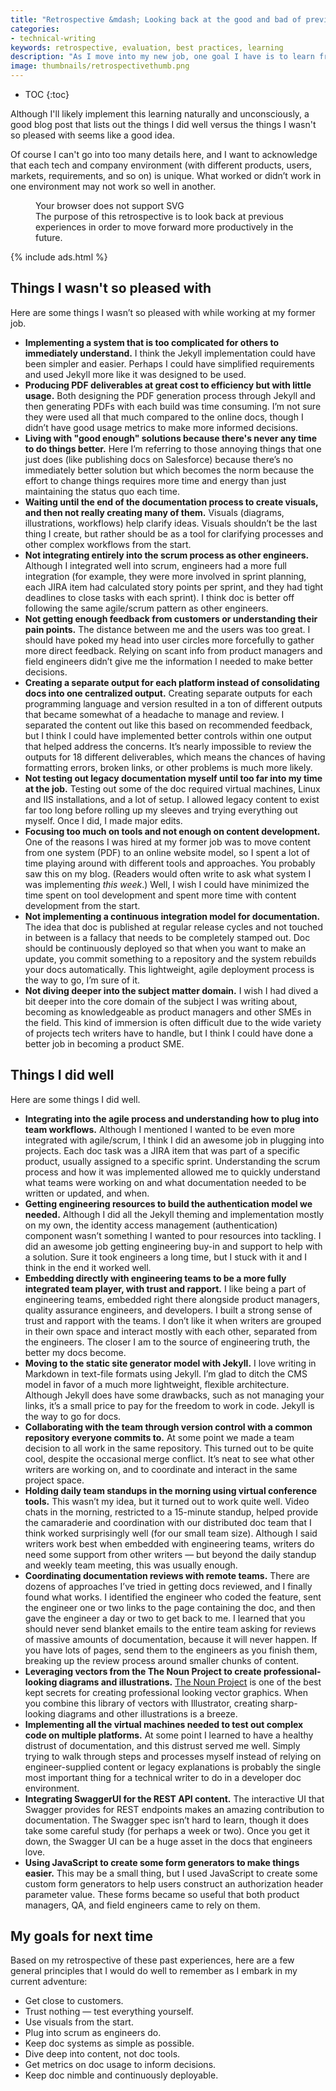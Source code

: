 ```yaml
---
title: "Retrospective &mdash; Looking back at the good and bad of previous experiences"
categories:
- technical-writing
keywords: retrospective, evaluation, best practices, learning
description: "As I move into my new job, one goal I have is to learn from the experiences at my former job and improve this time around. I want to avoid repeating the same mistakes but also remember to build on those things that worked. This post is a retrospective look at the good and bad of previous experiences."
image: thumbnails/retrospectivethumb.png
---
```


* TOC
{:toc}

Although I'll likely implement this learning naturally and unconsciously, a good blog post that lists out the things I did well versus the things I wasn't so pleased with seems like a good idea.

Of course I can't go into too many details here, and I want to acknowledge that each tech and company environment (with different products, users, markets, requirements, and so on) is unique. What worked or didn’t work in one environment may not work so well in another.

<div style="max-width:500px;">
<figure>
<object type="image/svg+xml" data="{{ "https://s3.us-west-1.wasabisys.com/idbwmedia.com/images/retrospective.svg" | prepend: site.baseurl}}">Your browser does not support SVG</object><figcaption>The purpose of this retrospective is to look back at previous experiences in order to move forward more productively in the future.</figcaption></figure>
</div>

{% include ads.html %}

## Things I wasn't so pleased with

Here are some things I wasn’t so pleased with while working at my former job.

* **Implementing a system that is too complicated for others to immediately understand.** I think the Jekyll implementation could have been simpler and easier. Perhaps I could have simplified requirements and used Jekyll more like it was designed to be used.
* **Producing PDF deliverables at great cost to efficiency but with little usage.** Both designing the PDF generation process through Jekyll and then generating PDFs with each build was time consuming. I’m not sure they were used all that much compared to the online docs, though I didn’t have good usage metrics to make more informed decisions.
* **Living with "good enough" solutions because there's never any time to do things better.** Here I’m referring to those annoying things that one just does (like publishing docs on Salesforce) because there’s no immediately better solution but which becomes the norm because the effort to change things requires more time and energy than just maintaining the status quo each time.
* **Waiting until the end of the documentation process to create visuals, and then not really creating many of them.** Visuals (diagrams, illustrations, workflows) help clarify ideas. Visuals shouldn’t be the last thing I create, but rather should be as a tool for clarifying processes and other complex workflows from the start.
* **Not integrating entirely into the scrum process as other engineers.** Although I integrated well into scrum, engineers had a more full integration (for example, they were more involved in sprint planning, each JIRA item had calculated story points per sprint, and they had tight deadlines to close tasks with each sprint). I think doc is better off following the same agile/scrum pattern as other engineers.
* **Not getting enough feedback from customers or understanding their pain points.** The distance between me and the users was too great. I should have poked my head into user circles more forcefully to gather more direct feedback. Relying on scant info from product managers and field engineers didn’t give me the information I needed to make better decisions.
* **Creating a separate output for each platform instead of consolidating docs into one centralized output.** Creating separate outputs for each programming language and version resulted in a ton of different outputs that became somewhat of a headache to manage and review. I separated the content out like this based on recommended feedback, but I think I could have implemented better controls within one output that helped address the concerns. It’s nearly impossible to review the outputs for 18 different deliverables, which means the chances of having formatting errors, broken links, or other problems is much more likely.
* **Not testing out legacy documentation myself until too far into my time at the job.** Testing out some of the doc required virtual machines, Linux and IIS installations, and a lot of setup. I allowed legacy content to exist far too long before rolling up my sleeves and trying everything out myself. Once I did, I made major edits.
* **Focusing too much on tools and not enough on content development.** One of the reasons I was hired at my former job was to move content from one system (PDF) to an online website model, so I spent a lot of time playing around with different tools and approaches. You probably saw this on my blog. (Readers would often write to ask what system I was implementing *this week*.) Well, I wish I could have minimized the time spent on tool development and spent more time with content development from the start.
* **Not implementing a continuous integration model for documentation.** The idea that doc is published at regular release cycles and not touched in between is a fallacy that needs to be completely stamped out. Doc should be continuously deployed so that when you want to make an update, you commit something to a repository and the system rebuilds your docs automatically. This lightweight, agile deployment process is the way to go, I’m sure of it.
* **Not diving deeper into the subject matter domain.** I wish I had dived a bit deeper into the core domain of the subject I was writing about, becoming as knowledgeable as product managers and other SMEs in the field. This kind of immersion is often difficult due to the wide variety of projects tech writers have to handle, but I think I could have done a better job in becoming a product SME.


## Things I did well

Here are some things I did well.

* **Integrating into the agile process and understanding how to plug into team workflows.** Although I mentioned I wanted to be even more integrated with agile/scrum, I think I did an awesome job in plugging into projects. Each doc task was a JIRA item that was part of a specific product, usually assigned to a specific sprint. Understanding the scrum process and how it was implemented allowed me to quickly understand what teams were working on and what documentation needed to be written or updated, and when.
* **Getting engineering resources to build the authentication model we needed.** Although I did all the Jekyll theming and implementation mostly on my own, the identity access management (authentication) component wasn’t something I wanted to pour resources into tackling. I did an awesome job getting engineering buy-in and support to help with a solution. Sure it took engineers a long time, but I stuck with it and I think in the end it worked well.
* **Embedding directly with engineering teams to be a more fully integrated team player, with trust and rapport.** I like being a part of engineering teams, embedded right there alongside product managers, quality assurance engineers, and developers. I built a strong sense of trust and rapport with the teams. I don’t like it when writers are grouped in their own space and interact mostly with each other, separated from the engineers. The closer I am to the source of engineering truth, the better my docs become.
* **Moving to the static site generator model with Jekyll.** I love writing in Markdown in text-file formats using Jekyll. I’m glad to ditch the CMS model in favor of a much more lightweight, flexible architecture. Although Jekyll does have some drawbacks, such as not managing your links, it’s a small price to pay for the freedom to work in code. Jekyll is the way to go for docs.
* **Collaborating with the team through version control with a common repository everyone commits to.** At some point we made a team decision to all work in the same repository. This turned out to be quite cool, despite the occasional merge conflict. It’s neat to see what other writers are working on, and to coordinate and interact in the same project space.
* **Holding daily team standups in the morning using virtual conference tools.** This wasn’t my idea, but it turned out to work quite well. Video chats in the morning, restricted to a 15-minute standup, helped provide the camaraderie and coordination with our distributed doc team that I think worked surprisingly well (for our small team size). Although I said writers work best when embedded with engineering teams, writers do need some support from other writers &mdash; but beyond the daily standup and weekly team meeting, this was usually enough.
* **Coordinating documentation reviews with remote teams.** There are dozens of approaches I’ve tried in getting docs reviewed, and I finally found what works. I identified the engineer who coded the feature, sent the engineer one or two links to the page containing the doc, and then gave the engineer a day or two to get back to me. I learned that you should never send blanket emails to the entire team asking for reviews of massive amounts of documentation, because it will never happen. If you have lots of pages, send them to the engineers as you finish them, breaking up the review process around smaller chunks of content.
* **Leveraging vectors from the The Noun Project to create professional-looking diagrams and illustrations.** [The Noun Project](https://thenounproject.com/) is one of the best kept secrets for creating professional looking vector graphics. When you combine this library of vectors with Illustrator, creating sharp-looking diagrams and other illustrations is a breeze.
* **Implementing all the virtual machines needed to test out complex code on multiple platforms.** At some point I learned to have a healthy distrust of documentation, and this distrust served me well. Simply trying to walk through steps and processes myself instead of relying on engineer-supplied content or legacy explanations is probably the single most important thing for a technical writer to do in a developer doc environment.
* **Integrating SwaggerUI for the REST API content.** The interactive UI that Swagger provides for REST endpoints makes an amazing contribution to documentation. The Swagger spec isn’t hard to learn, though it does take some careful study (for perhaps a week or two). Once you get it down, the Swagger UI can be a huge asset in the docs that engineers love.
* **Using JavaScript to create some form generators to make things easier.** This may be a small thing, but I used JavaScript to create some custom form generators to help users construct an authorization header parameter value. These forms became so useful that both product managers, QA, and field engineers came to rely on them.

## My goals for next time

Based on my retrospective of these past experiences, here are a few general principles that I would do well to remember as I embark in my current adventure:

* Get close to customers.
* Trust nothing — test everything yourself.
* Use visuals from the start.
* Plug into scrum as engineers do.
* Keep doc systems as simple as possible.
* Dive deep into content, not doc tools.
* Get metrics on doc usage to inform decisions.
* Keep doc nimble and continuously deployable.
